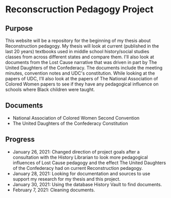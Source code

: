 # Reconscruction Pedagogy Project 
## Purpose 
This website will be a repository for the beginning of my thesis about Reconstruction pedagogy. My thesis will look at current (published in the last 20 years) textbooks used in middle school history/social studies classes from across different states and compare them. I'll also look at documents from the Lost Cause narrative that was driven in part by The United Daughters of the Confederacy. The documents include the meeting minutes, convention notes and UDC's constitution. While looking at the papers of UDC, I'll also look at the papers of The National Association of Colored Women papers to see if they have any pedagogical influence on schools where Black children were taught.
## Documents 
- National Association of Colored Women Second Convention 
- The United Daughters of the Confederacy Constitution 

## Progress 
- January 26, 2021: Changed direction of project goals after a consultation with the History Librarian to look more pedagogical influences of Lost Cause pedagogy and the effect The United Daughters of the Confederacy had on current Reconstruction pedagogy. 
- January 28, 2021: Looking for documentation and sources to use support my research for my thesis and this project. 
- January 30, 2021: Using the database History Vault to find documents. 
- February 7, 2021: Cleaning documents. 
